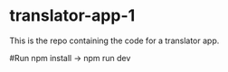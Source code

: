 # translator-app-1
This is the repo containing the code for a translator app. 

#Run npm install -> npm run dev
